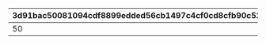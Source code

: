 |3d91bac50081094cdf8899edded56cb1497c4cf0cd8cfb90c524ebfffd2423ff|32350fd7cc06b29ca889e7433668c213e13445026dd347473da34441a71d1d1c|decf476360cc8363e7224313c478f424ddd10330dd8a8eb21c561ba802356597|16c3f4373ef8ebce9591f51f2dcbb43b6a43d534f4ed8de2a4a619bded4d7f16|15b2fbe6e981d94bfbbc072dfb1b743502b8b35bbd065b0b570ad867d63e66fe|9423642c8f324e01b7e370cc5bc1305442f65b03da624f494507248bb67898cd|c6db59740ead603bd545b969219f861ab13efbb4b395592bdd96fe5c981a601a|5637cca26005177b0a248d4b519344f03041971ca4756b731729f13130df1610|
| --- | --- | --- | --- | --- | --- | --- | --- |
|50|2001000|balloon_story_2nd_16_skip|2023/02/15 15:00:00|2116099|common_label_release_2_16_skip|1|common_btn_2_16_skip|